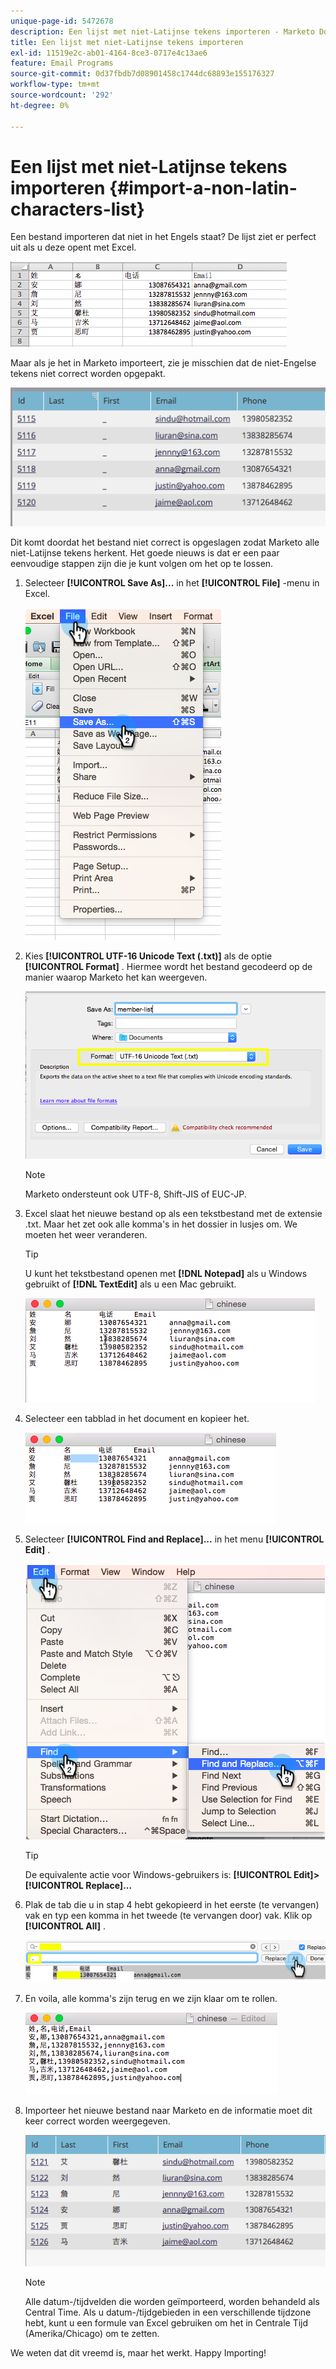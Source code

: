 ```yaml
---
unique-page-id: 5472678
description: Een lijst met niet-Latijnse tekens importeren - Marketo Docs - Productdocumentatie
title: Een lijst met niet-Latijnse tekens importeren
exl-id: 11519e2c-ab01-4164-8ce3-0717e4c13ae6
feature: Email Programs
source-git-commit: 0d37fbdb7d08901458c1744dc68893e155176327
workflow-type: tm+mt
source-wordcount: '292'
ht-degree: 0%

---
```


# Een lijst met niet-Latijnse tekens importeren {#import-a-non-latin-characters-list}

Een bestand importeren dat niet in het Engels staat? De lijst ziet er perfect uit als u deze opent met Excel.

![](assets/image2015-2-10-9-3a34-3a57.png)

Maar als je het in Marketo importeert, zie je misschien dat de niet-Engelse tekens niet correct worden opgepakt.

![](assets/image2015-2-10-9-3a35-3a49.png)

Dit komt doordat het bestand niet correct is opgeslagen zodat Marketo alle niet-Latijnse tekens herkent. Het goede nieuws is dat er een paar eenvoudige stappen zijn die je kunt volgen om het op te lossen.

1. Selecteer **[!UICONTROL Save As]...** in het **[!UICONTROL File]** -menu in Excel.

   ![](assets/image2015-2-10-9-3a46-3a44.png)

1. Kies **[!UICONTROL UTF-16 Unicode Text (.txt)]** als de optie **[!UICONTROL Format]** . Hiermee wordt het bestand gecodeerd op de manier waarop Marketo het kan weergeven.

   ![](assets/image2015-2-10-9-3a48-3a7.png)

   >[!NOTE]
   >
   >Marketo ondersteunt ook UTF-8, Shift-JIS of EUC-JP.

1. Excel slaat het nieuwe bestand op als een tekstbestand met de extensie .txt. Maar het zet ook alle komma&#39;s in het dossier in lusjes om. We moeten het weer veranderen.

   >[!TIP]
   >
   >U kunt het tekstbestand openen met **[!DNL Notepad]** als u Windows gebruikt of **[!DNL TextEdit]** als u een Mac gebruikt.

   ![](assets/image2015-2-10-9-3a51-3a41.png)

1. Selecteer een tabblad in het document en kopieer het.

   ![](assets/image2015-2-10-9-3a55-3a53.png)

1. Selecteer **[!UICONTROL Find and Replace]...** in het menu **[!UICONTROL Edit]** .

   ![](assets/image2015-2-10-9-3a59-3a8.png)

   >[!TIP]
   >
   >De equivalente actie voor Windows-gebruikers is: **[!UICONTROL Edit]> [!UICONTROL Replace]...**

1. Plak de tab die u in stap 4 hebt gekopieerd in het eerste (te vervangen) vak en typ een komma in het tweede (te vervangen door) vak. Klik op **[!UICONTROL All]** .

   ![](assets/image2015-2-10-10-3a8-3a53.png)

1. En voila, alle komma&#39;s zijn terug en we zijn klaar om te rollen.

   ![](assets/image2015-2-10-10-3a14-3a45.png)

1. Importeer het nieuwe bestand naar Marketo en de informatie moet dit keer correct worden weergegeven.

   ![](assets/image2015-2-10-10-3a16-3a9.png)

   >[!NOTE]
   >
   >Alle datum-/tijdvelden die worden geïmporteerd, worden behandeld als Central Time. Als u datum-/tijdgebieden in een verschillende tijdzone hebt, kunt u een formule van Excel gebruiken om het in Centrale Tijd (Amerika/Chicago) om te zetten.

We weten dat dit vreemd is, maar het werkt. Happy Importing!
